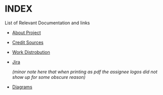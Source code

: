 # INDEX


List of Relevant Documentation and links


* [About Project](/Documenation/About.md "About Project")

* [Credit Sources](/Documenation/Credit%20Sources.md "Credit Sources")

* [Work Distrobution](/Documenation/Work%20Distrobution.md "Work Distrobution")

* [Jira](/Jira%20User%20Stories/ "Jira")

    *(minor note here that when printing as pdf the assignee logos did not show up for some obscure reason)*

* [Diagrams](/PDFS%20of%20Diagrams/ "Diagrams")